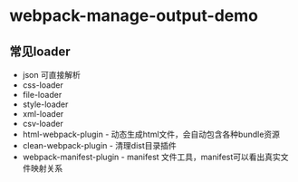 # webpack-manage-output-demo


## 常见loader
- json 可直接解析
- css-loader
- file-loader
- style-loader
- xml-loader
- csv-loader
- html-webpack-plugin - 动态生成html文件，会自动包含各种bundle资源
- clean-webpack-plugin - 清理dist目录插件
- webpack-manifest-plugin - manifest 文件工具，manifest可以看出真实文件映射关系